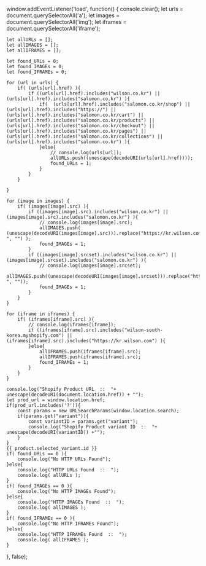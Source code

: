 window.addEventListener('load',
function() {
    console.clear();
    let urls = document.querySelectorAll('a');
    let images = document.querySelectorAll('img');
    let iframes = document.querySelectorAll('iframe');

    let allURLs = [];
    let allIMAGES = [];
    let allIFRAMES = [];

    let found_URLs = 0;
    let found_IMAGEs = 0;
    let found_IFRAMEs = 0;

    for (url in urls) {
        if( (urls[url].href) ){
            if ((urls[url].href).includes("wilson.co.kr") || (urls[url].href).includes("salomon.co.kr") ){
                if(  (urls[url].href).includes("salomon.co.kr/shop") || (urls[url].href).includes("https://") || (urls[url].href).includes("salomon.co.kr/cart") || (urls[url].href).includes("salomon.co.kr/products") || (urls[url].href).includes("salomon.co.kr/checkout") || (urls[url].href).includes("salomon.co.kr/pages") || (urls[url].href).includes("salomon.co.kr/collections") || (urls[url].href).includes("salomon.co.kr") ){
                }else{
                    // console.log(urls[url]);
                    allURLs.push((unescape(decodeURI(urls[url].href))));
                    found_URLs = 1;
                }
            }
        }

    }

    for (image in images) {
        if( (images[image].src) ){
            if ((images[image].src).includes("wilson.co.kr") || (images[image].src).includes("salomon.co.kr") ){
                // console.log(images[image].src);
                allIMAGES.push( (unescape(decodeURI(images[image].src))).replace("https://kr.wilson.com/products/ ", "") );
                found_IMAGEs = 1;
            }
            if ((images[image].srcset).includes("wilson.co.kr") || (images[image].srcset).includes("salomon.co.kr") ){
                // console.log(images[image].srcset);
                allIMAGES.push((unescape(decodeURI(images[image].srcset))).replace("https://kr.wilson.com/products/ ", ""));
                found_IMAGEs = 1;
            }
        }
    }

    for (iframe in iframes) {
        if( (iframes[iframe].src) ){
            // console.log(iframes[iframe]);
            if ((iframes[iframe].src).includes("wilson-south-korea.myshopify.com") || (iframes[iframe].src).includes("https://kr.wilson.com") ){
            }else{
                allIFRAMES.push(iframes[iframe].src);
                allIFRAMES.push(iframes[iframe].src);
                found_IFRAMEs = 1;
            }
        }
    }

    console.log("Shopify Product URL  ::  "+ unescape(decodeURI(document.location.href)) + "");
    let prod_url = window.location.href;
    if(prod_url.includes('?')){
        const params = new URLSearchParams(window.location.search);
        if(params.get("variant")){
            const variantID = params.get("variant");
            console.log("Shopify Product variant ID  ::  "+ unescape(decodeURI(variantID)) +"");
        }
    }
    {{ product.selected_variant.id }}
    if( found_URLs == 0 ){
        console.log("No HTTP URLs Found");
    }else{
        console.log("HTTP URLs Found  ::  ");
        console.log( allURLs );
    }
    if( found_IMAGEs == 0 ){
        console.log("No HTTP IMAGEs Found");
    }else{
        console.log("HTTP IMAGEs Found  ::  ");
        console.log( allIMAGES );
    }
    if( found_IFRAMEs == 0 ){
        console.log("No HTTP IFRAMEs Found");
    }else{
        console.log("HTTP IFRAMEs Found  ::  ");
        console.log( allIFRAMES );
    }
}, false);
